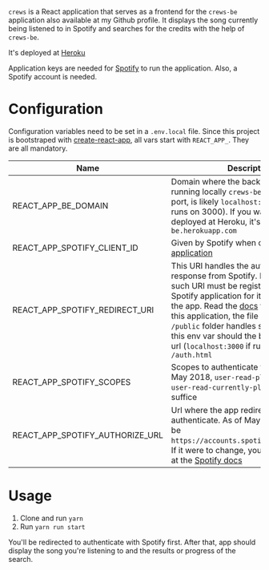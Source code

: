 `crews` is a React application that serves as a frontend for the `crews-be` application also available at my Github profile. It displays the song currently being listened to in Spotify and searches for the credits with the help of `crews-be`.

It's deployed at [Heroku][1]

Application keys are needed for [Spotify][2] to run the application. Also, a Spotify account is needed.

# Configuration

Configuration variables need to be set in a `.env.local` file. Since this project is bootstraped with [create-react-app][3], all vars start with `REACT_APP_`. They are all mandatory.

|Name|Description|
|----|-----------|
|REACT_APP_BE_DOMAIN|Domain where the backend is. If you're running locally `crews-be` with the default port, is likely `localhost:3001` (this app runs on 3000). If you want to hit the one deployed at Heroku, it's `http://crews-be.herokuapp.com`
|REACT_APP_SPOTIFY_CLIENT_ID|Given by Spotify when creating a [new application][2]|
|REACT_APP_SPOTIFY_REDIRECT_URI|This URI handles the authentication response from Spotify. Please note that such URI must be registered in your Spotify application for it to work here in the app. Read the [docs][2] for more info. In this application, the file `auth.html` in the `/public` folder handles such response, so this env var should the be the app public url (`localhost:3000` if running locally) + `/auth.html`|
|REACT_APP_SPOTIFY_SCOPES|Scopes to authenticate the app for. As of May 2018, `user-read-playback-state user-read-currently-playing` should suffice|
|REACT_APP_SPOTIFY_AUTHORIZE_URL|Url where the app redirects to authenticate. As of May 2018 it should be `https://accounts.spotify.com/authorize`. If it were to change, you'd probably find it at the [Spotify docs][2]

# Usage
1. Clone and run `yarn`
2. Run `yarn run start`

You'll be redirected to authenticate with Spotify first. After that, app should display the song you're listening to and the results or progress of the search.


[1]:https://crews.herokuapp.com/
[2]:https://beta.developer.spotify.com/documentation/web-api/
[3]:https://github.com/facebook/create-react-app
